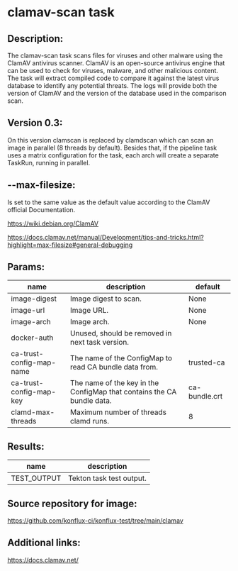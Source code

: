 # clamav-scan task

## Description:
The clamav-scan task scans files for viruses and other malware using the ClamAV antivirus scanner.
ClamAV is an open-source antivirus engine that can be used to check for viruses, malware, and other malicious content.
The task will extract compiled code to compare it against the latest virus database to identify any potential threats.
The logs will provide both the version of ClamAV and the version of the database used in the comparison scan.

## Version 0.3:
On this version clamscan is replaced by clamdscan which can scan an image in parallel (8 threads by default).
Besides that, if the pipeline task uses a matrix configuration for the task, each arch will create a separate TaskRun, running in parallel.

## --max-filesize: 
Is set to the same value as the default value according to the ClamAV official Documentation.

https://wiki.debian.org/ClamAV

https://docs.clamav.net/manual/Development/tips-and-tricks.html?highlight=max-filesize#general-debugging 

## Params:

| name                     | description                                                            | default       |
|--------------------------|------------------------------------------------------------------------|---------------|
| image-digest             | Image digest to scan.                                                  | None          |
| image-url                | Image URL.                                                             | None          |
| image-arch               | Image arch.                                                            | None          |
| docker-auth              | Unused, should be removed in next task version.                        |               |
| ca-trust-config-map-name | The name of the ConfigMap to read CA bundle data from.                 | trusted-ca    |
| ca-trust-config-map-key  | The name of the key in the ConfigMap that contains the CA bundle data. | ca-bundle.crt |
| clamd-max-threads        | Maximum number of threads clamd runs.                                  | 8             |

## Results:

| name               | description               |
|--------------------|---------------------------|
| TEST_OUTPUT  | Tekton task test output.  |

## Source repository for image:
https://github.com/konflux-ci/konflux-test/tree/main/clamav

## Additional links:
https://docs.clamav.net/
